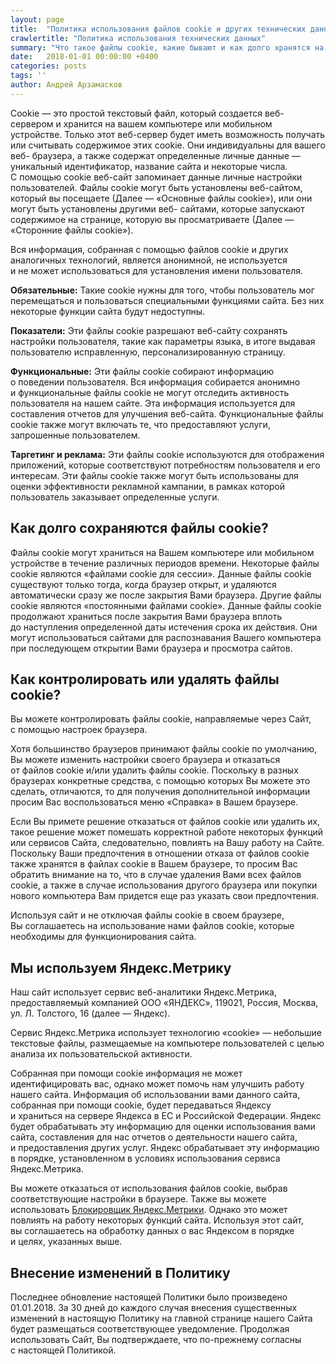 ```yaml
---
layout: page
title:  "Политика использования файлов cookie и других технических данных"
crawlertitle: "Политика использования технических данных"
summary: "Что такое файлы cookie, какие бывают и как долго хранятся на компьютере. Как можно управлять файлами cookie. Яндекс.Метрика."
date:   2018-01-01 00:00:00 +0400
categories: posts
tags: ''
author: Андрей Арзамасков
---
```

Cookie&nbsp;&mdash; это простой текстовый файл, который создается веб-сервером и&nbsp;хранится на&nbsp;вашем компьютере или мобильном устройстве. Только этот веб-сервер будет иметь возможность получать или считывать содержимое этих сookie. Они индивидуальны для вашего веб- браузера, а&nbsp;также содержат определенные личные данные&nbsp;&mdash; уникальный идентификатор, название сайта и&nbsp;некоторые числа. С&nbsp;помощью cookie веб-сайт запоминает данные личные настройки пользователей. Файлы сookie могут быть установлены веб-сайтом, который вы&nbsp;посещаете (Далее&nbsp;&mdash; &laquo;Основные файлы сookie&raquo;), или они могут быть установлены другими веб- сайтами, которые запускают содержимое на&nbsp;странице, которую вы&nbsp;просматриваете (Далее&nbsp;&mdash; &laquo;Сторонние файлы сookie&raquo;).

Вся информация, собранная с&nbsp;помощью файлов cookie и&nbsp;других аналогичных технологий, является анонимной, не&nbsp;используется и&nbsp;не&nbsp;может использоваться для установления имени пользователя.

**Обязательные:** Такие сookie нужны для того, чтобы пользователь мог перемещаться и&nbsp;пользоваться специальными функциями сайта. Без них некоторые функции сайта будут недоступны.

**Показатели:** Эти файлы сookie разрешают веб-сайту сохранять настройки пользователя, такие как параметры языка, в&nbsp;итоге выдавая пользователю исправленную, персонализированную страницу.

**Функциональные:** Эти файлы сookie собирают информацию о&nbsp;поведении пользователя. Вся информация собирается анонимно и&nbsp;функциональные файлы сookie не&nbsp;могут отследить активность пользователя на&nbsp;нашем сайте. Эта информация используется для составления отчетов для улучшения веб-сайта. Функциональные файлы сookie также могут включать&nbsp;те, что предоставляют услуги, запрошенные пользователем.

**Таргетинг и&nbsp;реклама:** Эти файлы сookie используются для отображения приложений, которые соответствуют потребностям пользователя и&nbsp;его интересам. Эти файлы сookie также могут быть использованы для оценки эффективности рекламной кампании, в&nbsp;рамках которой пользователь заказывает определенные услуги.

Как долго сохраняются файлы cookie?
-----------------------------------
Файлы cookie могут храниться на&nbsp;Вашем компьютере или мобильном устройстве в&nbsp;течение различных периодов времени. Некоторые файлы cookie являются &laquo;файлами cookie для сессии&raquo;. Данные файлы cookie существуют только тогда, когда браузер открыт, и&nbsp;удаляются автоматически сразу&nbsp;же после закрытия Вами браузера. Другие файлы cookie являются &laquo;постоянными файлами cookie&raquo;. Данные файлы cookie продолжают храниться после закрытия Вами браузера вплоть до&nbsp;наступления определенной даты истечения срока их&nbsp;действия. Они могут использоваться сайтами для распознавания Вашего компьютера при последующем открытии Вами браузера и&nbsp;просмотра сайтов.

Как контролировать или удалять файлы cookie?
--------------------------------------------
Вы&nbsp;можете контролировать файлы cookie, направляемые через Сайт, с&nbsp;помощью настроек браузера.

Хотя большинство браузеров принимают файлы cookie по&nbsp;умолчанию, Вы&nbsp;можете изменить настройки своего браузера и&nbsp;отказаться от&nbsp;файлов cookie и/или удалить файлы cookie. Поскольку в&nbsp;разных браузерах конкретные средства, с&nbsp;помощью которых&nbsp;Вы можете это сделать, отличаются, то&nbsp;для получения дополнительной информации просим Вас воспользоваться меню &laquo;Справка&raquo; в&nbsp;Вашем браузере.

Если Вы&nbsp;примете решение отказаться от&nbsp;файлов cookie или удалить&nbsp;их, такое решение может помешать корректной работе некоторых функций или сервисов Сайта, следовательно, повлиять на&nbsp;Вашу работу на&nbsp;Сайте. Поскольку Ваши предпочтения в
отношении отказа от&nbsp;файлов cookie также хранятся в&nbsp;файлах cookie в&nbsp;Вашем браузере, то&nbsp;просим Вас обратить внимание на&nbsp;то, что в&nbsp;случае удаления Вами всех файлов cookie, а&nbsp;также в&nbsp;случае использования другого браузера или покупки нового компьютера Вам придется еще раз указать свои предпочтения.

Используя сайт и&nbsp;не&nbsp;отключая файлы cookie в&nbsp;своем браузере, Вы&nbsp;соглашаетесь на&nbsp;использование нами файлов cookie, которые необходимы для функционирования сайта.

Мы&nbsp;используем Яндекс.Метрику
---------------------------------
Наш сайт использует сервис веб-аналитики Яндекс.Метрика, предоставляемый компанией ООО &laquo;ЯНДЕКС&raquo;, 119021, Россия, Москва, ул. Л.&nbsp;Толстого, 16&nbsp;(далее&nbsp;&mdash; Яндекс).

Сервис Яндекс.Метрика использует технологию &laquo;cookie&raquo;&nbsp;&mdash; небольшие текстовые файлы, размещаемые на&nbsp;компьютере пользователей с&nbsp;целью анализа их&nbsp;пользовательской активности.

Собранная при помощи cookie информация не&nbsp;может идентифицировать вас, однако может помочь нам улучшить работу нашего сайта. Информация об&nbsp;использовании вами данного сайта, собранная при помощи cookie, будет передаваться Яндексу и&nbsp;храниться на&nbsp;сервере Яндекса в&nbsp;ЕС и&nbsp;Российской Федерации. Яндекс будет обрабатывать эту информацию для оценки использования вами сайта, составления для нас отчетов о&nbsp;деятельности нашего сайта, и&nbsp;предоставления других услуг. Яндекс обрабатывает эту информацию в&nbsp;порядке, установленном в&nbsp;условиях использования сервиса Яндекс.Метрика.

Вы&nbsp;можете отказаться от&nbsp;использования файлов cookie, выбрав соответствующие настройки в&nbsp;браузере. Также вы&nbsp;можете использовать [Блокировщик Яндекс.Метрики][metrica]. Однако это может повлиять на&nbsp;работу некоторых функций сайта. Используя этот сайт, вы&nbsp;соглашаетесь на&nbsp;обработку данных о&nbsp;вас Яндексом в&nbsp;порядке и&nbsp;целях, указанных выше.

Внесение изменений в&nbsp;Политику
----------------------------------
Последнее обновление настоящей Политики было произведено 01.01.2018. За&nbsp;30&nbsp;дней до&nbsp;каждого случая внесения существенных изменений в&nbsp;настоящую Политику на&nbsp;главной странице нашего Сайта будет размещаться соответствующее уведомление. Продолжая использовать Сайт, Вы&nbsp;подтверждаете, что по-прежнему согласны с&nbsp;настоящей Политикой.



[metrica]: https://yandex.ru/support/metrika/general/opt-out.html
